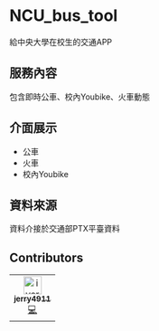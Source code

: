 # NCU_bus_tool
給中央大學在校生的交通APP

## 服務內容
包含即時公車、校內Youbike、火車動態

## 介面展示
* 公車
* 火車
* 校內Youbike

## 資料來源
資料介接於交通部PTX平臺資料

## Contributors
<!-- ALL-CONTRIBUTORS-LIST:START - Do not remove or modify this section -->
<!-- prettier-ignore-start -->
<!-- markdownlint-disable -->
<table>
  <tr>
    <td align="center"><a href="https://github.com/iverJisty"><img src="https://avatars.githubusercontent.com/u/49276651?v=4" width="32px;" alt="iverJisty"/><br /><sub><b>
jerry4911</b></sub></a><br /><a href="https://github.com/Zankio/CCULife/commits?author=iverJisty" title="Code">💻</a></td>
  </tr>
</table>

<!-- markdownlint-enable -->
<!-- prettier-ignore-end -->
<!-- ALL-CONTRIBUTORS-LIST:END -->
